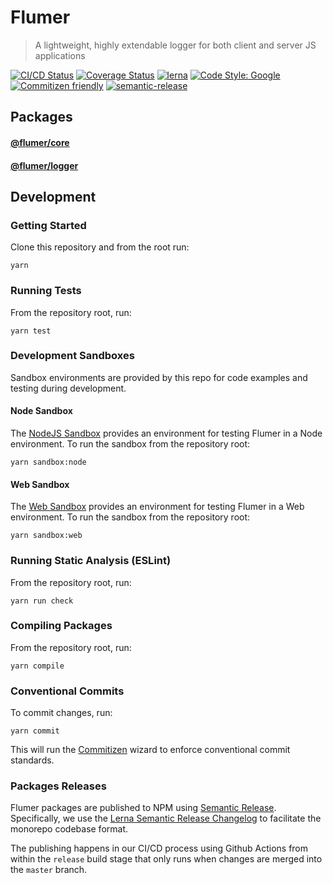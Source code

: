 # Flumer
> A lightweight, highly extendable logger for both client and server JS applications

[![CI/CD Status](https://github.com/drew-kimberly/flumer/workflows/CI%20%2F%20CD/badge.svg?branch=master)](https://github.com/Drew-Kimberly/flumer/actions?query=workflow%3A%22CI%20%2F%20CD%22+branch%3Amaster)
[![Coverage Status](https://coveralls.io/repos/github/Drew-Kimberly/flumer/badge.svg?branch=master)](https://coveralls.io/github/Drew-Kimberly/flumer?branch=master)
[![lerna](https://img.shields.io/badge/maintained%20with-lerna-cc00ff.svg)](https://lerna.js.org/)
[![Code Style: Google](https://img.shields.io/badge/code%20style-google-blueviolet.svg)](https://github.com/google/gts)
[![Commitizen friendly](https://img.shields.io/badge/commitizen-friendly-brightgreen.svg)](http://commitizen.github.io/cz-cli/)
[![semantic-release](https://img.shields.io/badge/%20%20%F0%9F%93%A6%F0%9F%9A%80-semantic--release-e10079.svg)](https://github.com/semantic-release/semantic-release)


## Packages

#### [@flumer/core](./packages/core)

#### [@flumer/logger](./packages/logger)


## Development

### Getting Started
Clone this repository and from the root run:
```
yarn
```

### Running Tests
From the repository root, run:
```
yarn test
```

### Development Sandboxes
Sandbox environments are provided by this repo for code examples and testing during development.

#### Node Sandbox
The [NodeJS Sandbox](sandbox/node/README.md) provides an environment for testing Flumer in a Node environment.
To run the sandbox from the repository root:
```
yarn sandbox:node
```

#### Web Sandbox
The [Web Sandbox](sandbox/web/README.md) provides an environment for testing Flumer in a Web environment.
To run the sandbox from the repository root:
```
yarn sandbox:web
```

### Running Static Analysis (ESLint)
From the repository root, run:
```
yarn run check
```

### Compiling Packages
From the repository root, run:
```
yarn compile
```

### Conventional Commits
To commit changes, run:
```shell script
yarn commit
```

This will run the [Commitizen](https://github.com/commitizen/cz-cli) wizard to enforce conventional commit standards.


### Packages Releases
Flumer packages are published to NPM using [Semantic Release](https://github.com/semantic-release/semantic-release). Specifically,
we use the [Lerna Semantic Release Changelog](https://github.com/atlassian/lerna-semantic-release) to facilitate the monorepo codebase format.

The publishing happens in our CI/CD process using Github Actions from within the `release` build stage that only runs when
changes are merged into the `master` branch.
